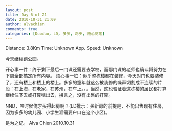 ```yaml
---
layout: post
title: Day 6 of 21
date: 2010-10-31 21:09
author: alvachien
comments: true
categories: [Duoduo, LD, 多多, 跑步, 随心随笔]
---
```

Distance: 3.8Km
Time: Unknown
App. Speed: Unknown

今天继续跑公园。

开心事一件：终于剩下最后一门课还需要去学校，而那门课的老师也确认将努力在下周全部搞定所有内容。
烦心事一桩：似乎整栋楼都在装修，今天对门也要装修了，还有楼上和楼上的楼上。多多的童年就这么被装修的噪声切割成不连续的片段：在上海，在老家，在苏州，在车上。。。当然，这也验证着这栋楼的居民都打算继续住下去或打算租出去，换言之，没有出售的打算。

NND，啥时候俺才买得起房啊？(LD批示：买新房的前提是，不能出售现有住房，因为多多的幼儿园、小学生涯需要户口在这个小区)。

是为之记。
Alva Chien
2010.10.31
